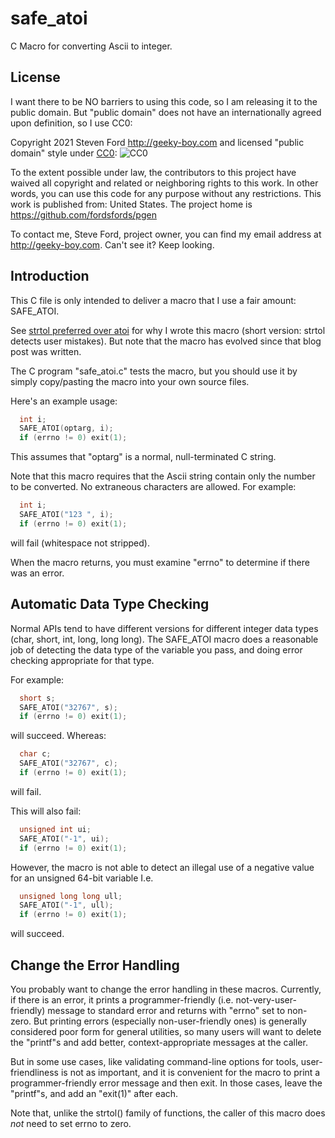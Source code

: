 # safe_atoi
C Macro for converting Ascii to integer.

## License

I want there to be NO barriers to using this code, so I am releasing it to the public domain.  But "public domain" does not have an internationally agreed upon definition, so I use CC0:

Copyright 2021 Steven Ford http://geeky-boy.com and licensed
"public domain" style under
[CC0](http://creativecommons.org/publicdomain/zero/1.0/): 
![CC0](https://licensebuttons.net/p/zero/1.0/88x31.png "CC0")

To the extent possible under law, the contributors to this project have
waived all copyright and related or neighboring rights to this work.
In other words, you can use this code for any purpose without any
restrictions.  This work is published from: United States.  The project home
is https://github.com/fordsfords/pgen

To contact me, Steve Ford, project owner, you can find my email address
at http://geeky-boy.com.  Can't see it?  Keep looking.


## Introduction

This C file is only intended to deliver a macro that I use a
fair amount: SAFE_ATOI.

See [strtol preferred over atoi](https://blog.geeky-boy.com/2014/04/strtoul-preferred-over-atoi.html)
for why I wrote this macro (short version: strtol detects user mistakes).
But note that the macro has evolved since that blog post was written.

The C program "safe_atoi.c" tests the macro, but you should use it
by simply copy/pasting the macro into your own source files.

Here's an example usage:
````c
  int i;
  SAFE_ATOI(optarg, i);
  if (errno != 0) exit(1);
````
This assumes that "optarg" is a normal, null-terminated C string.

Note that this macro requires that the Ascii string contain only the
number to be converted.
No extraneous characters are allowed.
For example:
````c
  int i;
  SAFE_ATOI("123 ", i);
  if (errno != 0) exit(1);
````
will fail (whitespace not stripped).

When the macro returns, you must examine "errno" to determine if there
was an error.

## Automatic Data Type Checking

Normal APIs tend to have different versions for different integer data types
(char, short, int, long, long long).
The SAFE_ATOI macro does a reasonable job of detecting the data type of
the variable you pass, and doing error checking appropriate for that
type.

For example:
````c
  short s;
  SAFE_ATOI("32767", s);
  if (errno != 0) exit(1);
````
will succeed. Whereas:
````c
  char c;
  SAFE_ATOI("32767", c);
  if (errno != 0) exit(1);
````
will fail.

This will also fail:
````c
  unsigned int ui;
  SAFE_ATOI("-1", ui);
  if (errno != 0) exit(1);
````

However, the macro is not able to detect an illegal use of a negative
value for an unsigned 64-bit variable
I.e.
````c
  unsigned long long ull;
  SAFE_ATOI("-1", ull);
  if (errno != 0) exit(1);
````
will succeed.

## Change the Error Handling

You probably want to change the error handling in these macros.
Currently, if there is an error,
it prints a programmer-friendly (i.e. not-very-user-friendly) message to
standard error and returns with "errno" set to non-zero.
But printing errors (especially non-user-friendly ones) is generally
considered poor form for general utilities,
so many users will want to delete the "printf"s and add better,
context-appropriate messages at the caller.

But in some use cases, like validating command-line options for tools,
user-friendliness is not as important, and it is convenient for the
macro to print a programmer-friendly error message and then exit.
In those cases, leave the "printf"s, and add an "exit(1)" after each.

Note that, unlike the strtol() family of functions,
the caller of this macro does *not* need to set errno to zero.
